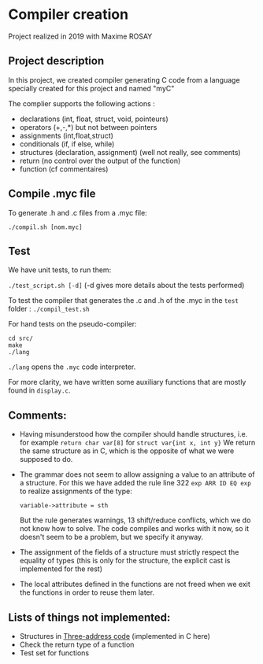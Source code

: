 # Compiler creation 
Project realized in 2019 with Maxime ROSAY

## Project description
In this project, we created compiler generating C code from a language specially created for this project and named "myC"

The complier supports the following actions :
- declarations (int, float, struct, void, pointeurs)
- operators (+,-,*) but not between pointers
- assignments (int,float,struct)
- conditionals (if, if else, while)
- structures (declaration, assignment) (well not really, see comments)
- return (no control over the output of the function)
- function (cf commentaires)

## Compile .myc file

To generate .h and .c files from a .myc file:

```./compil.sh [nom.myc]```

## Test

We have unit tests, to run them:

```./test_script.sh [-d]```
(-d gives more details about the tests performed)

To test the compiler that generates the .c and .h of the .myc in the ```test``` folder :
```./compil_test.sh```

For hand tests on the pseudo-compiler:
```
cd src/
make
./lang
```

```./lang``` opens the ```.myc``` code interpreter.

For more clarity, we have written some auxiliary functions that are mostly found in ```display.c```.

## Comments:
- Having misunderstood how the compiler should handle structures, i.e. for example ```return char var[8]``` for ```struct var{int x, int y}```
  We return the same structure as in C, which is the opposite of what we were supposed to do.
 
- The grammar does not seem to allow assigning a value to an attribute of a structure.
  For this we have added the rule line 322 ```exp ARR ID EQ exp``` to realize assignments of the type:
  
    ```variable->attribute = sth```
    
  But the rule generates warnings, 13 shift/reduce conflicts, which we do not know how to solve.
  The code compiles and works with it now, so it doesn't seem to be a problem, but we specify it anyway.

- The assignment of the fields of a structure must strictly respect the equality of types (this is only for the structure, the explicit cast is implemented for the rest)

- The local attributes defined in the functions are not freed when we exit the functions in order to reuse them later.


## Lists of things not implemented:
- Structures in [Three-address code](https://en.wikipedia.org/wiki/Three-address_code) (implemented in C here)
- Check the return type of a function
- Test set for functions
